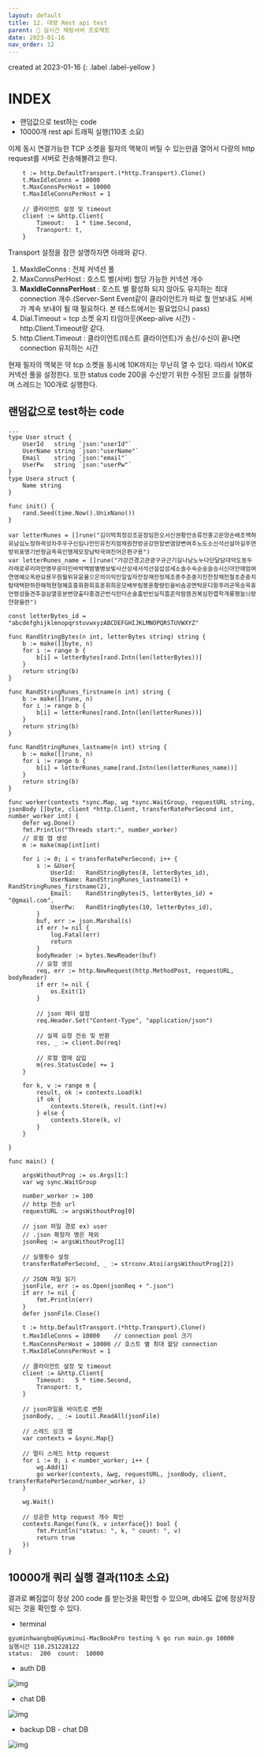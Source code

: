 ```yaml
---
layout: default
title: 12. 대량 Rest api test
parent: 📌 실시간 채팅서버 프로젝트
date: 2023-01-16
nav_order: 12
---
```


created at 2023-01-16
{: .label .label-yellow }

# INDEX
* 랜덤값으로 test하는 code
* 10000개 rest api 트래픽 실행(110초 소요)


이제 동시 연결가능한 TCP 소켓을 필자의 맥북이 버틸 수 있는만큼 열어서 다량의 http request를 서버로 전송해볼려고 한다.

```golang
	t := http.DefaultTransport.(*http.Transport).Clone()
	t.MaxIdleConns = 10000
	t.MaxConnsPerHost = 10000
	t.MaxIdleConnsPerHost = 1

	// 클라이언트 설정 및 timeout
	client := &http.Client{
		Timeout:   1 * time.Second,
		Transport: t,
	}
```

Transport 설정을 잠깐 설명하자면 아래와 같다.

1. MaxIdleConns : 전체 커넥션 풀
2. MaxConnsPerHost : 호스트 별(서버) 할당 가능한 커넥션 개수
3. **MaxIdleConnsPerHost** : 호스트 별 활성화 되지 않아도 유지하는 최대 connection 개수.(Server-Sent Event같이 클라이언트가 따로 뭘 안보내도 서버가 계속 보내야 될 때 필요하다. 본 테스트에서는 필요업으니 pass)
4. Dial.Timeout = tcp 소켓 유지 타임아웃(Keep-alive 시간) - http.Client.Timeout랑 같다.
5. http.Client.Timeout : 클라이언트(테스트 클라이언트)가 송신/수신이 끝나면 connection 유지하는 시간

현재 필자의 맥북은 약 tcp 소켓을 동시에 10K까지는 무난히 열 수 있다. 따라서 10K로 커넥션 풀을 설정한다. 또한 status code 200을 수신받기 위한 수정된 코드를 실행하며 스레드는 100개로 실행한다.

## 랜덤값으로 test하는 code

```golang
...
type User struct {
	UserId   string `json:"userId"`
	UserName string `json:"userName"`
	Email    string `json:"email"`
	UserPw   string `json:"userPw"`
}
type Usera struct {
	Name string
}

func init() {
	rand.Seed(time.Now().UnixNano())
}

var letterRunes = []rune("김이박최정강조윤장임한오서신권황안송류전홍고문양손배조백허유남심노정하곽성차주우구신임나전민유진지엄채원천방공강현함변염양변여추노도소신석선설마길주연방위표명기반왕금옥육인맹제모장남탁국여진어은편구용")
var letterRunes_name = []rune("가강건경고관광구규근기길나남노누다단달담대덕도동두라래로루리마만명무문미민바박백범별병보빛사산상새서석선설섭성세소솔수숙순숭슬승시신아안애엄여연영예오옥완요용우원월위유윤율으은의이익인일잎자잔장재전정제조종주준중지진찬창채천철초춘충치탐태택판하한해혁현형혜호홍화환회효훈휘희운모배부림봉혼황량린을비솜공면탁온디항후려균묵송욱휴언령섬들견추걸삼열웅분변양출타흥겸곤번식란더손술훔반빈실직흠흔악람뜸권복심헌엽학개롱평늘늬랑얀향울련")

const letterBytes_id = "abcdefghijklmnopqrstuvwxyzABCDEFGHIJKLMNOPQRSTUVWXYZ"

func RandStringBytes(n int, letterBytes string) string {
	b := make([]byte, n)
	for i := range b {
		b[i] = letterBytes[rand.Intn(len(letterBytes))]
	}
	return string(b)
}

func RandStringRunes_firstname(n int) string {
	b := make([]rune, n)
	for i := range b {
		b[i] = letterRunes[rand.Intn(len(letterRunes))]
	}
	return string(b)
}

func RandStringRunes_lastname(n int) string {
	b := make([]rune, n)
	for i := range b {
		b[i] = letterRunes_name[rand.Intn(len(letterRunes_name))]
	}
	return string(b)
}

func worker(contexts *sync.Map, wg *sync.WaitGroup, requestURL string, jsonBody []byte, client *http.Client, transferRatePerSecond int, number_worker int) {
	defer wg.Done()
	fmt.Println("Threads start:", number_worker)
	// 로컬 맵 생성
	m := make(map[int]int)

	for i := 0; i < transferRatePerSecond; i++ {
		s := &User{
			UserId:   RandStringBytes(8, letterBytes_id),
			UserName: RandStringRunes_lastname(1) + RandStringRunes_firstname(2),
			Email:    RandStringBytes(5, letterBytes_id) + "@gmail.com",
			UserPw:   RandStringBytes(10, letterBytes_id),
		}
		buf, err := json.Marshal(s)
		if err != nil {
			log.Fatal(err)
			return
		}
		bodyReader := bytes.NewReader(buf)
		// 요청 생성
		req, err := http.NewRequest(http.MethodPost, requestURL, bodyReader)
		if err != nil {
			os.Exit(1)
		}

		// json 헤더 설정
		req.Header.Set("Content-Type", "application/json")

		// 실제 요청 전송 및 반환
		res, _ := client.Do(req)

		// 로컬 맵에 삽입
		m[res.StatusCode] += 1
	}

	for k, v := range m {
		result, ok := contexts.Load(k)
		if ok {
			contexts.Store(k, result.(int)+v)
		} else {
			contexts.Store(k, v)
		}
	}

}

func main() {

	argsWithoutProg := os.Args[1:]
	var wg sync.WaitGroup

	number_worker := 100
	// http 전송 url
	requestURL := argsWithoutProg[0]

	// json 파일 경로 ex) user
	// .json 확장자 명은 제외
	jsonReq := argsWithoutProg[1]

	// 실행횟수 설정
	transferRatePerSecond, _ := strconv.Atoi(argsWithoutProg[2])

	// JSON 파일 읽기
	jsonFile, err := os.Open(jsonReq + ".json")
	if err != nil {
		fmt.Println(err)
	}
	defer jsonFile.Close()

	t := http.DefaultTransport.(*http.Transport).Clone()
	t.MaxIdleConns = 10000    // connection pool 크기
	t.MaxConnsPerHost = 10000 // 호스트 별 최대 할당 connection
	t.MaxIdleConnsPerHost = 1

	// 클라이언트 설정 및 timeout
	client := &http.Client{
		Timeout:   5 * time.Second,
		Transport: t,
	}

	// json파일을 바이트로 변환
	jsonBody, _ := ioutil.ReadAll(jsonFile)

	// 스레드 싱크 맵
	var contexts = &sync.Map{}

	// 멀티 스레드 http request
	for i := 0; i < number_worker; i++ {
		wg.Add(1)
		go worker(contexts, &wg, requestURL, jsonBody, client, transferRatePerSecond/number_worker, i)
	}

	wg.Wait()

	// 성공한 http request 개수 확인
	contexts.Range(func(k, v interface{}) bool {
		fmt.Println("status: ", k, " count: ", v)
		return true
	})
}
```

## 10000개 쿼리 실행 결과(110초 소요)

결과로 빠짐없이 정상 200 code 를 받는것을 확인할 수 있으며, db에도 값에 정상저장되는 것을 확인할 수 있다.

* terminal
```
gyuminhwangbo@Gyuminui-MacBookPro testing % go run main.go 10000
실행시간 110.251228122
status:  200  count:  10000
```

* auth DB

![img](../../../assets/img/spring/db5432_auth.png)

* chat DB

![img](../../../assets/img/spring/db5434_user.png)

* backup DB - chat DB

![img](../../../assets/img/spring/db5433_user.png)

